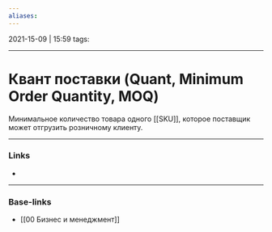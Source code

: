 ```yaml
---
aliases:
---
```

2021-15-09 | 15:59
tags: 
___

# Квант поставки (Quant, Minimum Order Quantity, MOQ)

Минимальное количество товара одного [[SKU]], которое поставщик может отгрузить розничному клиенту.


___
### Links
- 

___
### Base-links
- [[00 Бизнес и менеджмент]]

